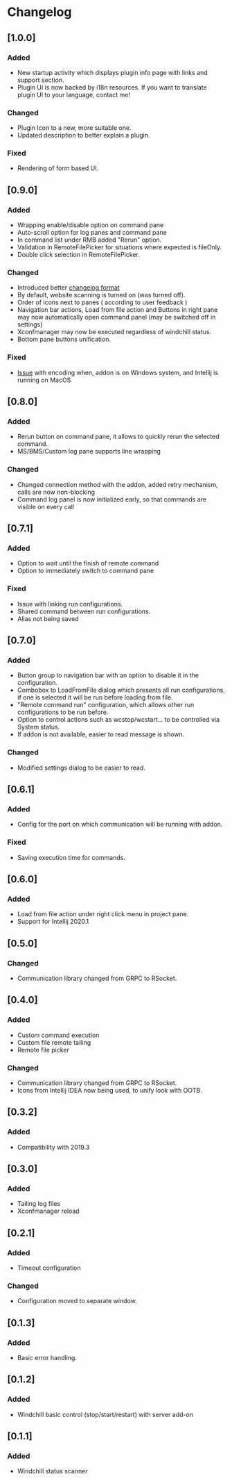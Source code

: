 # Changelog

## [1.0.0]
### Added
- New startup activity which displays plugin info page with links and support section.
- Plugin UI is now backed by i18n resources. If you want to translate plugin UI to your language, contact me!
### Changed
- Plugin Icon to a new, more suitable one.
- Updated description to better explain a plugin.
### Fixed
- Rendering of form based UI. 

## [0.9.0]
### Added
- Wrapping enable/disable option on command pane
- Auto-scroll option for log panes and command pane
- In command list under RMB added "Rerun" option.
- Validation in RemoteFilePicker for situations where expected is fileOnly.
- Double click selection in RemoteFilePicker.
### Changed
- Introduced better [changelog format](https://github.com/JetBrains/gradle-changelog-plugin)
- By default, website scanning is turned on (was turned off).
- Order of icons next to panes ( according to user feedback )
- Navigation bar actions, Load from file action and Buttons in right pane may now automatically open command panel (may be switched off in settings)
- Xconfmanager may now be executed regardless of windchill status.
- Bottom pane buttons unification.
### Fixed
- [Issue](https://github.com/d-wojciechowski/plm-companion/issues/27) with encoding when, addon is on Windows system, and Intellij is running on MacOS

## [0.8.0]
### Added
- Rerun button on command pane, it allows to quickly rerun the selected command.
- MS/BMS/Custom log pane supports line wrapping
### Changed
- Changed connection method with the addon, added retry mechanism, calls are now non-blocking
- Command log panel is now initialized early, so that commands are visible on every call

## [0.7.1]
### Added
- Option to wait until the finish of remote command
- Option to immediately switch to command pane

### Fixed
- Issue with linking run configurations.
- Shared command between run configurations.
- Alias not being saved

## [0.7.0]
### Added
- Button group to navigation bar with an option to disable it in the configuration.
- Combobox to LoadFromFile dialog which presents all run configurations, if one is selected it will be run before loading from file.
- "Remote command run" configuration, which allows other run configurations to be run before.
- Option to control actions such as wcstop/wcstart... to be controlled via System status.
- If addon is not available, easier to read message is shown.
### Changed
- Modified settings dialog to be easier to read.

## [0.6.1]
### Added
- Config for the port on which communication will be running with addon.
### Fixed
- Saving execution time for commands.

## [0.6.0]
### Added
- Load from file action under right click menu in project pane.
- Support for Intellij 2020.1

## [0.5.0]
### Changed
- Communication library changed from GRPC to RSocket.

## [0.4.0]
### Added
- Custom command execution
- Custom file remote tailing
- Remote file picker
### Changed
- Communication library changed from GRPC to RSocket.
- Icons from Intellij IDEA now being used, to unify look with OOTB.

## [0.3.2]
### Added
- Compatibility with 2019.3

## [0.3.0]
### Added
- Tailing log files
- Xconfmanager reload

## [0.2.1]
### Added
- Timeout configuration
### Changed
- Configuration moved to separate window.

## [0.1.3]
### Added
- Basic error handling.

## [0.1.2]
### Added
- Windchill basic control (stop/start/restart) with server add-on

## [0.1.1]
### Added
- Windchill status scanner
